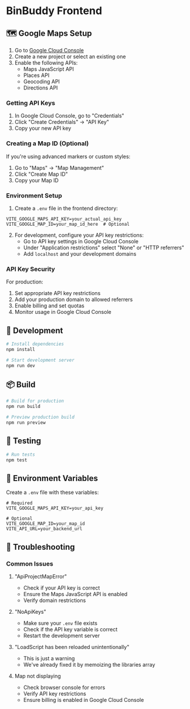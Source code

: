 # BinBuddy Frontend

## 🗺️ Google Maps Setup

1. Go to [Google Cloud Console](https://console.cloud.google.com/)
2. Create a new project or select an existing one
3. Enable the following APIs:
   - Maps JavaScript API
   - Places API
   - Geocoding API
   - Directions API

### Getting API Keys

1. In Google Cloud Console, go to "Credentials"
2. Click "Create Credentials" → "API Key"
3. Copy your new API key

### Creating a Map ID (Optional)

If you're using advanced markers or custom styles:

1. Go to "Maps" → "Map Management"
2. Click "Create Map ID"
3. Copy your Map ID

### Environment Setup

1. Create a `.env` file in the frontend directory:
```env
VITE_GOOGLE_MAPS_API_KEY=your_actual_api_key
VITE_GOOGLE_MAP_ID=your_map_id_here  # Optional
```

2. For development, configure your API key restrictions:
   - Go to API key settings in Google Cloud Console
   - Under "Application restrictions" select "None" or "HTTP referrers"
   - Add `localhost` and your development domains

### API Key Security

For production:
1. Set appropriate API key restrictions
2. Add your production domain to allowed referrers
3. Enable billing and set quotas
4. Monitor usage in Google Cloud Console

## 🚀 Development

```bash
# Install dependencies
npm install

# Start development server
npm run dev
```

## 📦 Build

```bash
# Build for production
npm run build

# Preview production build
npm run preview
```

## 🧪 Testing

```bash
# Run tests
npm test
```

## 📝 Environment Variables

Create a `.env` file with these variables:

```env
# Required
VITE_GOOGLE_MAPS_API_KEY=your_api_key

# Optional
VITE_GOOGLE_MAP_ID=your_map_id
VITE_API_URL=your_backend_url
```

## 🔧 Troubleshooting

### Common Issues

1. "ApiProjectMapError"
   - Check if your API key is correct
   - Ensure the Maps JavaScript API is enabled
   - Verify domain restrictions

2. "NoApiKeys"
   - Make sure your `.env` file exists
   - Check if the API key variable is correct
   - Restart the development server

3. "LoadScript has been reloaded unintentionally"
   - This is just a warning
   - We've already fixed it by memoizing the libraries array

4. Map not displaying
   - Check browser console for errors
   - Verify API key restrictions
   - Ensure billing is enabled in Google Cloud Console
